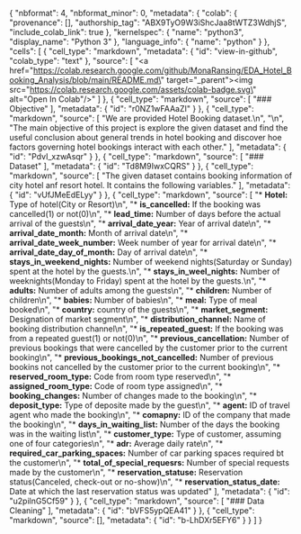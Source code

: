 {
  "nbformat": 4,
  "nbformat_minor": 0,
  "metadata": {
    "colab": {
      "provenance": [],
      "authorship_tag": "ABX9TyO9W3iShcJaa8tWTZ3WdhjS",
      "include_colab_link": true
    },
    "kernelspec": {
      "name": "python3",
      "display_name": "Python 3"
    },
    "language_info": {
      "name": "python"
    }
  },
  "cells": [
    {
      "cell_type": "markdown",
      "metadata": {
        "id": "view-in-github",
        "colab_type": "text"
      },
      "source": [
        "<a href=\"https://colab.research.google.com/github/MonaRansing/EDA_Hotel_Booking_Analysis/blob/main/README.md\" target=\"_parent\"><img src=\"https://colab.research.google.com/assets/colab-badge.svg\" alt=\"Open In Colab\"/></a>"
      ]
    },
    {
      "cell_type": "markdown",
      "source": [
        "### Objective"
      ],
      "metadata": {
        "id": "r0NZ1wFAAaZI"
      }
    },
    {
      "cell_type": "markdown",
      "source": [
        "We are provided Hotel Booking dataset.\n",
        "\n",
        "The main objective of this project is explore the given dataset and find the useful conclusion about general trends in hotel booking and discover hoe factors governing hotel bookings interact with each other."
      ],
      "metadata": {
        "id": "PdvI_xzwAsqr"
      }
    },
    {
      "cell_type": "markdown",
      "source": [
        "### Dataset"
      ],
      "metadata": {
        "id": "Td8M9IwxCQRS"
      }
    },
    {
      "cell_type": "markdown",
      "source": [
        "The given dataset contains booking information of city hotel anf resort hotel. It contains the following variables."
      ],
      "metadata": {
        "id": "vUfJMeEdELyy"
      }
    },
    {
      "cell_type": "markdown",
      "source": [
        "* **Hotel:** Type of hotel(City or Resort)\n",
        "* **is_cancelled:** If the booking was cancelled(1) or not(0)\n",
        "* **lead_time:** Number of days before the actual arrival of the guests\n",
        "* **arrival_date_year:** Year of arrival date\n",
        "* **arrival_date_month:** Month of arrival date\n",
        "* **arrival_date_week_number:** Week number of year for arrival date\n",
        "* **arrival_date_day_of_month:** Day of arrival date\n",
        "* **stays_in_weekend_nights:** Number of weekend nights(Saturday or Sunday) spent at the hotel by the guests.\n",
        "* **stays_in_weel_nights:** Number of weeknights(Monday to Friday) spent at the hotel by the guests.\n",
        "* **adults:** Number of adults among the guests\n",
        "* **children:** Number of children\n",
        "* **babies:** Number of babies\n",
        "* **meal:** Type of meal booked\n",
        "* **country:** country of the guests\n",
        "* **market_segment:** Designation of market segment\n",
        "* **distribution_channel:** Name of booking distribution channel\n",
        "* **is_repeated_guest:** If the booking was from a repeated guest(1) or not(0)\n",
        "* **previous_cancellation:** Number of previous bookings that were cancelled by the customer prior to the current booking\n",
        "* **previous_bookings_not_cancelled:** Number of previous bookins not cancelled by the customer prior to the current booking\n",
        "* **reserved_room_type:** Code from room type reserved\n",
        "* **assigned_room_type:** Code of room type assigned\n",
        "* **booking_changes:** Number of changes made to the booking\n",
        "* **deposit_type:** Type of deposite made by the guest\n",
        "* **agent:** ID of travel agent who made the booking\n",
        "* **comapny:** ID of the company that made the booking\n",
        "* **days_in_waiting_list:** Number of the days the booking was in the waiting list\n",
        "* **customer_type:** Type of customer, assuming one of four categories\n",
        "* **adr:** Average daily rate\n",
        "* **required_car_parking_spaces:** Number of car parking spaces required bt the customer\n",
        "* **total_of_special_requesrs:** Number of special requests made by the customer\n",
        "* **reservation_statuse:** Reservation status(Canceled, check-out or no-show)\n",
        "* **reservation_status_date:** Date at which the last reservation status was updated"
      ],
      "metadata": {
        "id": "u2pilnG5Cf59"
      }
    },
    {
      "cell_type": "markdown",
      "source": [
        "### Data Cleaning"
      ],
      "metadata": {
        "id": "bVFS5ypQEA41"
      }
    },
    {
      "cell_type": "markdown",
      "source": [],
      "metadata": {
        "id": "b-LhDXr5EFY6"
      }
    }
  ]
}